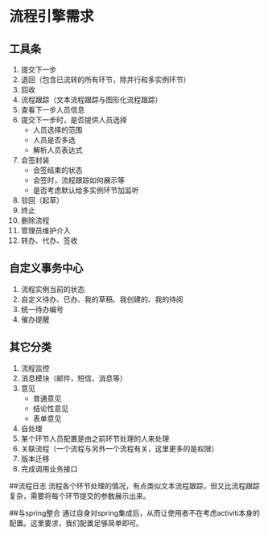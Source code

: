 流程引擎需求
========
工具条
---------
1. 提交下一步
2. 退回（包含已流转的所有环节，除并行和多实例环节）
3. 回收
4. 流程跟踪（文本流程跟踪与图形化流程跟踪）
5. 查看下一步人员信息
6. 提交下一步时，是否提供人员选择
	* 人员选择的范围
	* 人员是否多选
	* 解析人员表达式
7. 会签封装
	* 会签结束的状态
	* 会签时，流程跟踪如何展示等
	* 是否考虑默认给多实例环节加监听
8. 驳回（起草）
9. 终止
10. 删除流程
11. 管理员维护介入
12. 转办、代办、签收

自定义事务中心
-----------
1. 流程实例当前的状态
2. 自定义待办、已办、我的草稿、我创建的、我的待阅
3. 统一待办编号
4. 催办提醒

其它分类
-------------
1. 流程监控
2. 消息模块（邮件，短信，消息等）
3. 意见
	* 普通意见
	* 结论性意见
	* 表单意见
4. 自处理
5. 某个环节人员配置是由之前环节处理的人来处理
6. 关联流程（一个流程与另外一个流程有关，这里更多的是权限）
7. 版本迁移
8. 完成调用业务接口
	 
##流程日志
流程各个环节处理的情况，有点类似文本流程跟踪，但又比流程跟踪复杂，需要将每个环节提交的参数展示出来。

##与spring整合
通过自身对spring集成后，从而让使用者不在考虑activiti本身的配置。这里要求，我们配置足够简单即可。
